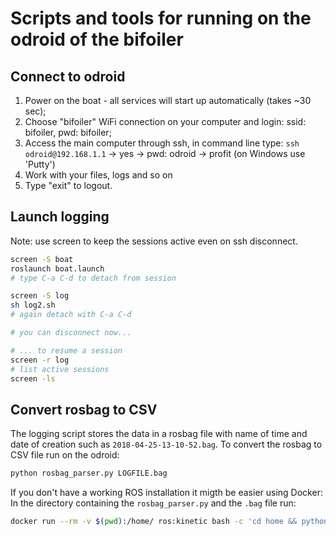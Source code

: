 # Scripts and tools for running on the odroid of the bifoiler

## Connect to odroid

1. Power on the boat - all services will start up automatically (takes ~30 sec);
2. Choose "bifoiler" WiFi connection on your computer and login: ssid: bifoiler, pwd: bifoiler;
3. Access the main computer through ssh, in command line type: `ssh odroid@192.168.1.1` -> yes -> pwd: odroid -> profit (on Windows use 'Putty')
4. Work with your files, logs and so on
5. Type "exit" to logout.

## Launch logging

Note: use screen to keep the sessions active even on ssh disconnect.

```bash
screen -S boat
roslaunch boat.launch
# type C-a C-d to detach from session

screen -S log
sh log2.sh
# again detach with C-a C-d

# you can disconnect now...

# ... to resume a session
screen -r log
# list active sessions
screen -ls
```

## Convert rosbag to CSV

The logging script stores the data in a rosbag file with name of time and date of creation such as `2018-04-25-13-10-52.bag`.
To convert the rosbag to CSV file run on the odroid:

```bash
python rosbag_parser.py LOGFILE.bag
```

If you don't have a working ROS installation it migth be easier using Docker:
In the directory containing the `rosbag_parser.py` and the `.bag` file run:
```bash
docker run --rm -v $(pwd):/home/ ros:kinetic bash -c 'cd home && python rosbag_parser.py LOGFILE.bag'
```

